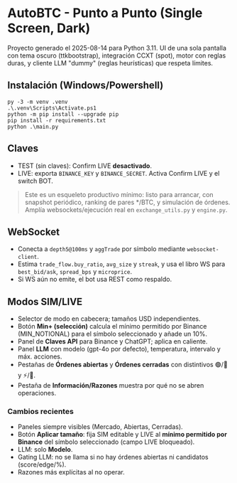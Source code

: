 # AutoBTC - Punto a Punto (Single Screen, Dark)

Proyecto generado el 2025-08-14 para Python 3.11.
UI de una sola pantalla con tema oscuro (ttkbootstrap), integración CCXT (spot),
motor con reglas duras, y cliente LLM "dummy" (reglas heurísticas) que respeta límites.

## Instalación (Windows/Powershell)
```
py -3 -m venv .venv
.\.venv\Scripts\Activate.ps1
python -m pip install --upgrade pip
pip install -r requirements.txt
python .\main.py
```

## Claves
- TEST (sin claves): Confirm LIVE **desactivado**.
- LIVE: exporta `BINANCE_KEY` y `BINANCE_SECRET`. Activa Confirm LIVE y el switch BOT.

> Este es un esqueleto productivo mínimo: listo para arrancar, con snapshot periódico,
> ranking de pares */BTC, y simulación de órdenes. Amplía websockets/ejecución real
> en `exchange_utils.py` y `engine.py`.

## WebSocket
- Conecta a `depth5@100ms` y `aggTrade` por símbolo mediante `websocket-client`.
- Estima `trade_flow.buy_ratio`, `avg_size` y `streak`, y usa el libro WS para `best_bid/ask`, `spread_bps` y `microprice`.
- Si WS aún no emite, el bot usa REST como respaldo.

## Modos SIM/LIVE
- Selector de modo en cabecera; tamaños USD independientes.
- Botón **Min+ (selección)** calcula el mínimo permitido por Binance (MIN_NOTIONAL) para el símbolo seleccionado y añade un 10%.
- Panel de **Claves API** para Binance y ChatGPT; aplica en caliente.
- Panel **LLM** con modelo (gpt-4o por defecto), temperatura, intervalo y máx. acciones.
- Pestañas de **Órdenes abiertas** y **Órdenes cerradas** con distintivos 🟢/🔴 y ⚡/🔧.
- Pestaña de **Información/Razones** muestra por qué no se abren operaciones.


### Cambios recientes
- Paneles siempre visibles (Mercado, Abiertas, Cerradas).
- Botón **Aplicar tamaño**: fija SIM editable y LIVE al **mínimo permitido por Binance** del símbolo seleccionado (campo LIVE bloqueado).
- LLM: solo **Modelo**.
- Gating LLM: no se llama si no hay órdenes abiertas ni candidatos (score/edge/%).
- Razones más explícitas al no operar.
